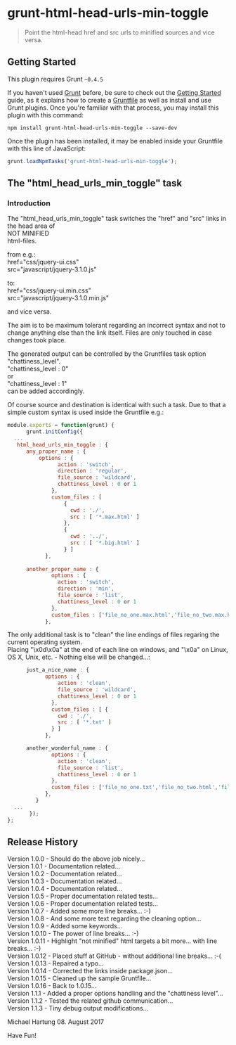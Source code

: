 # grunt-html-head-urls-min-toggle

> Point the html-head href and src urls to minified sources and vice versa.

## Getting Started
This plugin requires Grunt `~0.4.5`

If you haven't used [Grunt](http://gruntjs.com/) before, be sure to check out the [Getting Started](http://gruntjs.com/getting-started) guide, as it explains how to create a [Gruntfile](http://gruntjs.com/sample-gruntfile) as well as install and use Grunt plugins. Once you're familiar with that process, you may install this plugin with this command:

```shell
npm install grunt-html-head-urls-min-toggle --save-dev
```

Once the plugin has been installed, it may be enabled inside your Gruntfile with this line of JavaScript:

```js
grunt.loadNpmTasks('grunt-html-head-urls-min-toggle');
```

## The "html_head_urls_min_toggle" task

### Introduction
The "html_head_urls_min_toggle" task switches the "href" and "src" links in the head area of<br>NOT MINIFIED<br>html-files. 

from e.g.:<br>href="css/jquery-ui.css"<br>
           src="javascript/jquery-3.1.0.js"<br>

to:<br>href="css/jquery-ui.min.css"<br>
           src="javascript/jquery-3.1.0.min.js"<br>

and vice versa.

The aim is to be maximum tolerant regarding an incorrect syntax and not to change anything else than the link itself.
Files are only touched in case changes took place.

The generated output can be controlled by the Gruntfiles task option "chattiness_level".<br>
"chattiness_level : 0"<br>or<br>"chattiness_level : 1"<br>can be added accordingly. 

Of course source and destination is identical with such a task.
Due to that a simple custom syntax is used inside the Gruntfile e.g.:
```js
module.exports = function(grunt) {
      grunt.initConfig({
  ...
   html_head_urls_min_toggle : {
      any_proper_name : {
	      options : {
	            action : 'switch',
	            direction : 'regular',
	            file_source : 'wildcard',
	            chattiness_level : 0 or 1 
	          },
	          custom_files : [
	              {
	                cwd : './',
	                src : [ '*.max.html' ]
	              },
	              {
	                cwd : '../',
	                src : [ '*.big.html' ]
	              } ]
	        },
	        
      another_proper_name : {
	          options : {
	            action : 'switch',
	            direction : 'min',
	            file_source : 'list',
	            chattiness_level : 0 or 1
	          },
	          custom_files : ['file_no_one.max.html','file_no_two.max.html','file_no_three.max.html']
	        },
```

The only additional task is to "clean" the line endings of files regaring the current operating system.<br>
Placing "\x0d\x0a" at the end of each line on windows, and "\x0a" on Linux, OS X, Unix, etc. - Nothing else will be changed...:<br>

```js	        
      just_a_nice_name : {
	        options : {
	            action : 'clean',
	            file_source : 'wildcard',
	            chattiness_level : 0 or 1
	          },
	          custom_files : [ {
	            cwd : './',
	            src : [ '*.txt' ]
	          } ]
	        },    

      another_wonderful_name : {
	          options : {
	            action : 'clean',
	            file_source : 'list',
	            chattiness_level : 0 or 1
	          },
	          custom_files : ['file_no_one.txt','file_no_two.html','file_no_three.txt']
	        },
	     }
  ...
       });
};    
```

## Release History
Version 1.0.0 - Should do the above job nicely...<br>
Version 1.0.1 - Documentation related...<br>
Version 1.0.2 - Documentation related...<br>
Version 1.0.3 - Documentation related...<br>
Version 1.0.4 - Documentation related...<br>
Version 1.0.5 - Proper documentation related tests...<br>
Version 1.0.6 - Proper documentation related tests...<br>
Version 1.0.7 - Added some more line breaks... :-)<br>
Version 1.0.8 - And some more text regarding the cleaning option...<br>
Version 1.0.9 - Added some keywords...<br>
Version 1.0.10 - The power of line breaks... :-)<br>
Version 1.0.11 - Highlight "not minified" html targets a bit more... with line breaks... :-)<br>
Version 1.0.12 - Placed stuff at GitHub - without additional line breaks... :-(<br>
Version 1.0.13 - Repaired a typo...<br>
Version 1.0.14 - Corrected the links inside package.json...<br>
Version 1.0.15 - Cleaned up the sample Gruntfile...<br>
Version 1.0.16 - Back to 1.0.15...<br>
Version 1.1.1 - Added a proper options handling and the "chattiness level"...<br>
Version 1.1.2 - Tested the related github communication...<br>
Version 1.1.3 - Tiny debug output modifications...<br>

Michael Hartung
08. August 2017
 
Have Fun! 
